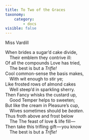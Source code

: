 ```yaml
---
title: To Two of the Graces
taxonomy:
    category:
        - docs
visible: false
---
```


<div class="author">Miss Vardill</div>

When brides a sugar’d cake divide,  
&emsp;Their emblem they contrive ill:  
Of all the compounds Love has tried,  
&emsp;The best is but a *Trifle!*  
Cool common-sense the basis makes,  
&emsp;With wit enough to stir ye;  
Like frosted rows of almond cakes  
&emsp;Well steep’d in sparkling sherry.  
Then Fancy whisks the custard up,  
&emsp;Good Temper helps to sweeten;  
But like the cream in Pleasure’s cup,  
&emsp;Wives sometimes should be *beaten*.  
Thus froth above and frost below  
&emsp;The The feast of love & life fill —   
Then take this trifling gift — you know  
&emsp;The best is but a *Trifle!*